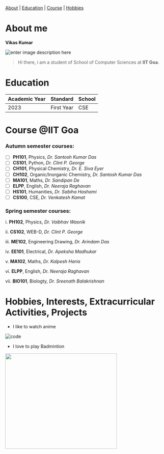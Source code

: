 [About](#About) | [Education](#Education) | [Course](#Course) | [Hobbies](#Hobbies,)
# About me
**Vikas Kumar**

![enter image description here](https://media.licdn.com/dms/image/D4D03AQGAe2WX0tuQHg/profile-displayphoto-shrink_200_200/0/1703786376689?e=2147483647&v=beta&t=EMRFV7QWYVv9g0DMy6nfBKQS1G2AFXsP66p9l5WxYCc)
>Hi there, i am a student of School of Computer Sciences at **IIT Goa**.

# Education

| Academic Year | Standard  | School |
|---------------|-----------|--------|
| 2023          | First Year|   CSE  |

# Course @IIT Goa
### Autumn semester courses:
- [ ]  **PH101**, Physics, *Dr. Santosh Kumar Das* 
- [ ]  **CS101**, Python, *Dr. Clint P. George* 
- [ ]  **CH101**, Physical Chemistry, *Dr. E. Siva Eyer* 
- [ ]  **CH102**, Organic/Inorganic Chemistry, *Dr. Santosh Kumar Das* 
- [ ]  **MA101**, Maths, *Dr. Sandipan De* 
- [ ]  **ELPP**, English, *Dr. Neeraja Raghavan* 
- [ ]  **HS101**, Humanities, *Dr. Sabiha Hashami* 
- [ ]  **CS100**, CSE, *Dr. Venkatesh Kamat* 

### Spring semester courses:
i. **PH102**, Physics, *Dr. Vaibhav Wasnik* 

ii. **CS102**, WEB-D, *Dr. Clint P. George* 

iii. **ME102**, Engineering Drawing, *Dr. Arindam Das* 

iv. **EE101**, Electrical, *Dr. Apeksha Madhukar* 

v. **MA102**, Maths, *Dr. Kalpesh Haria* 

vi. **ELPP**, English, *Dr. Neeraja Raghavan* 

vii. **BIO101**, Biologty, *Dr. Sreenath Balakrishnan* 

# Hobbies, Interests, Extracurricular Activities, Projects
- I like to watch anime
  
 ![code](https://upload.wikimedia.org/wikipedia/en/7/74/Code_Geass_R1_box_set_cover.jpg)
- I love to play Badmintion
 
<img src="https://img.etimg.com/thumb/width-1200,height-1200,imgsize-73554,resizemode-75,msid-103765538/top-trending-products/sports-equipment/best-badminton-racquets-to-unleash-your-potential-and-elevate-your-game.jpg" width="350" height="300">
